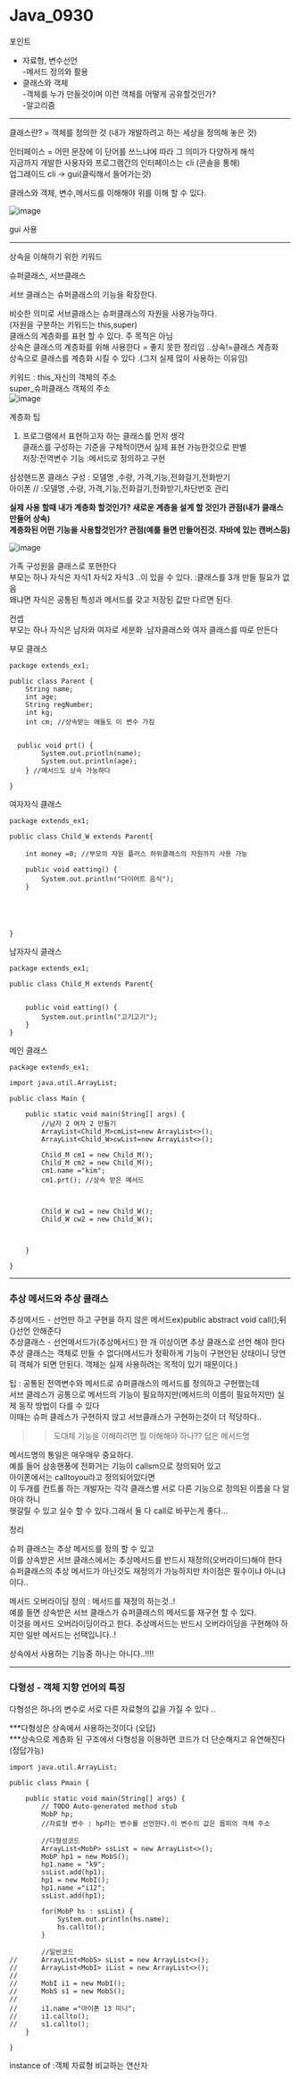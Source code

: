 # Java_0930  
  
  
  
  
  
  
포인트  
- 자료형, 변수선언  
-메서드 정의와 활용  
- 클래스와 객체  
-객체를 누가 만들것이며 이런 객체를 어떻게 공유할것인가?  
-알고리즘  
  
  
  
----------------------------  
  
  
클래스란? = 객체를 정의한 것 (내가 개발하려고 하는 세상을 정의해 놓은 것)  
  
인터페이스 = 어떤 문장에 이 단어를 쓰느냐에 따라 그 의미가 다양하게 해석  
지금까지 개발한 사용자와 프로그램간의 인터페이스는 cli (콘솔을 통해)  
업그레이드 cli -> gui(클릭해서 들어가는것)  
  
클래스와 객체, 변수,메서드를 이해해야 위를 이해 할 수 있다.  
  
![image](https://user-images.githubusercontent.com/80766275/193166698-6b1c06bb-bad8-450c-8d32-6d11063fd199.png)
  
gui 사용  
  
-------------------------------------------
상속을 이해하기 위한 키워드  
  
슈퍼클래스, 서브클래스  
  
서브 클래스는 슈퍼클래스의 기능을 확장한다.  
  
비슷한 의미로 서브클래스는 슈퍼클래스의 자원을 사용가능하다.  
(자원을 구분하는 키워드는 this,super)  
클래스의 계층화를 표현 할 수 있다. 주 목적은 아님  
상속은 클래스의 계층화를 위해 사용한다 = 좋지 못한 정리임 ..상속!=클래스 계층화    
상속으로 클래스를 계층화 시킬 수 있다 .(그저 실제 많이 사용하는 이유임)  
  
키워드 : this_자신의 객체의 주소  
	super_슈퍼클래스 객체의 주소  
![image](https://user-images.githubusercontent.com/80766275/193181474-833330aa-9206-493c-aebc-2399b9d3077f.png)

  
  
  
  
계층화 팁  
1. 프로그램에서 표현하고자 하는 클래스를 먼저 생각  
클래스를 구성하는 기준을 구체적이면서 실제 표현 가능한것으로 판별  
저장:전역변수  기능 :메서드로 정의하고 구현  
  
  
삼성핸드폰 클래스 구성 : 모델명 ,수량, 가격,기능,전화걸기,전화받기  
아이폰 // :모델명 ,수량, 가격,기능,전화걸기,전화받기,차단번호 관리  
  
  
  
  
**실제 사용 할때 내가 계층화 할것인가? 새로운 계층을 설계 할 것인가 관점(내가 클래스 만들어 상속)    
계층화된 어떤 기능을 사용할것인가? 관점(예를 들면 만들어진것. 자바에 있는 캔버스등)**  
  
  
  
  
![image](https://user-images.githubusercontent.com/80766275/193170444-1df16a01-c7ab-4fb2-a1bf-ecb885b451f6.png)

  
  

  
가족 구성원을 클래스로 포현한다  
부모는 하나 자식은 자식1 자식2 자식3  ..이 있을 수 있다. :클래스를 3개 만들 필요가 없음  
왜냐면 자식은 공통된 특성과 메서드를 갖고 저장된 값만 다르면 된다.  
  
컨셉  
부모는 하나 자식은 남자와 여자로 세분화 .남자클래스와 여자 클래스를 따로 만든다  
  
  
부모 클래스  
```
package extends_ex1;

public class Parent {
	String name;
	int age;
	String regNumber;
	int kg;
	int cm; //상속받는 애들도 이 변수 가짐  
    
    
  public void prt() {
		System.out.println(name);
		System.out.println(age);
	} //메서드도 상속 가능하다   
  
}
```  
  
여자자식 클래스  
```
package extends_ex1;

public class Child_W extends Parent{
	
	int money =0; //부모의 자원 플러스 하위클래스의 자원까지 사용 가능
	
	public void eatting() {
		System.out.println("다이어트 음식");
	}
	
	
	
	
	
}
```  
  
남자자식 클래스  
```
package extends_ex1;

public class Child_M extends Parent{
	 
	
	public void eatting() {
		System.out.println("고기고기");
	}
}
```  
  
메인 클래스  
```
package extends_ex1;

import java.util.ArrayList;

public class Main {

	public static void main(String[] args) {
		//남자 2 여자 2 만들기  
		ArrayList<Child_M>cmList=new ArrayList<>();
		ArrayList<Child_W>cwList=new ArrayList<>();
		
		Child_M cm1 = new Child_M();
		Child_M cm2 = new Child_M();
		cm1.name ="kim";
		cm1.prt(); //상속 받은 메서드  
    
    
    
		Child_W cw1 = new Child_W();
		Child_W cw2 = new Child_W();
	


	}

}
```  
  
  
  
-----------------------
  
  
  
  
### 추상 메서드와 추상 클래스  
  
  
추상메서드 - 선언만 하고 구현을 하지 않은 메서드ex)public abstract void call();뒤{}선언 안해준다    
추상클래스 - 선언메서드가(추상메서드) 한 개 이상이면 추상 클래스로 선언 해야 한다  
추상 클래스는 객체로 만들 수 없다(메서드가 정확하게 기능이 구현안된 상태이니 당연히 객체가 되면 안된다. 객체는 실제 사용하려는 목적이 있기 때문이다.)  
  
팁 : 공통된 전역변수와 메서드로 슈퍼클래스의 메서드를 정의하고 구현했는데  
서브 클레스가 공통으로 메서드의 기능이 필요하지만(메서드의 이름이 필요하지만) 실제 동작 방법이 다를 수 있다  
이때는 슈퍼 클레스가 구현하지 않고 서브클래스가 구현하는것이 더 적당하다..  
  
>> 도대체 기능을 이해하려면 뭘 이해해야 하나?? 답은 메서드명  
  
  
메서드명의 통일은 매우매우 중요하다.  
예를 들어 삼송핸퐁에 전화거는 기능이 callsm으로 정의되어 있고  
아이폰에서는 calltoyou라고 정의되어있다면  
이 두개를 컨트롤 하는 개발자는 각각 클래스별 서로 다른 기능으로 정의된 이름을 다 알아야 하니  
헷갈릴 수 있고 실수 할 수 있다.그래서 둘 다 call로 바꾸는게 좋다...  
  
  
  
  
  
정리  
  
슈퍼 클래스는 추상 메서드를 정의 할 수 있고  
이를 상속받은 서브 클래스에서는 추상메서드를 반드시 재정의(오버라이드)해야 한다  
슈퍼클래스의 추상 메서드가 아닌것도 재정의가 가능하지만 차이점은 필수이냐 아니냐이다..  
  
  
  
메서드 오버라이딩 정의 : 메서드를 재정의 하는것..!  
예를 들면 상속받은 서브 클래스가 슈퍼클래스의 메서드를 재구현 할 수 있다.  
이것을 메서드 오버라이딩이라고 한다. 추상메서드는 반드시 오버라이딩을 구현해야 하지만 일반 메서드는 선택입니다..!  
  
상속에서 사용하는 기능중 하나는 아니다..!!!!  
  
  
  
  
 ----------------------------------------  
   
   
   
 ### 다형성 - 객체 지향 언어의 특징  
 다형성은 하나의 변수로 서로 다른 자료형의 값을 가질 수 있다 ..
  
  
***다형성은 상속에서 사용하는것이다 (오답)  
***상속으로 계층화 된 구조에서 다형성을 이용하면 코드가 더 단순해지고 유연해진다 (정답가능)  
  
  
  
  
```
import java.util.ArrayList;

public class Pmain {

	public static void main(String[] args) {
		// TODO Auto-generated method stub
		MobP hp;
		//자료형 변수 : hp라는 변수를 선언한다.이 변수의 값은 몹피의 객체 주소  
		
		//다형성코드
		ArrayList<MobP> ssList = new ArrayList<>();
		MobP hp1 = new MobS();
		hp1.name = "k9";
		ssList.add(hp1);
		hp1 = new MobI();
		hp1.name ="i12";
		ssList.add(hp1);
		
		for(MobP hs : ssList) {
			System.out.println(hs.name);
			hs.callto();
		}
		
		//일반코드
//		ArrayList<MobS> sList = new ArrayList<>();
//		ArrayList<MobI> iList = new ArrayList<>();
//
//		MobI i1 = new MobI();
//		MobS s1 = new MobS();
//		
//		i1.name ="아이폰 13 미니";
//		i1.callto();
//		s1.callto();
	}

}
```  
  
  
  
  
  
instance of :객체 자료형 비교하는 연산자  
  
  
  
  
  
  
  
  

  
  
  
